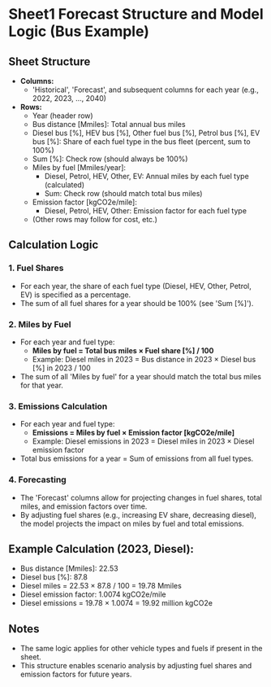 # Sheet1 Forecast Structure and Model Logic (Bus Example)

## Sheet Structure
- **Columns:**
  - 'Historical', 'Forecast', and subsequent columns for each year (e.g., 2022, 2023, ..., 2040)
- **Rows:**
  - Year (header row)
  - Bus distance [Mmiles]: Total annual bus miles
  - Diesel bus [%], HEV bus [%], Other fuel bus [%], Petrol bus [%], EV bus [%]: Share of each fuel type in the bus fleet (percent, sum to 100%)
  - Sum [%]: Check row (should always be 100%)
  - Miles by fuel [Mmiles/year]:
    - Diesel, Petrol, HEV, Other, EV: Annual miles by each fuel type (calculated)
    - Sum: Check row (should match total bus miles)
  - Emission factor [kgCO2e/mile]:
    - Diesel, Petrol, HEV, Other: Emission factor for each fuel type
  - (Other rows may follow for cost, etc.)

## Calculation Logic

### 1. **Fuel Shares**
- For each year, the share of each fuel type (Diesel, HEV, Other, Petrol, EV) is specified as a percentage.
- The sum of all fuel shares for a year should be 100% (see 'Sum [%]').

### 2. **Miles by Fuel**
- For each year and fuel type:
  - **Miles by fuel = Total bus miles × Fuel share [%] / 100**
  - Example: Diesel miles in 2023 = Bus distance in 2023 × Diesel bus [%] in 2023 / 100
- The sum of all 'Miles by fuel' for a year should match the total bus miles for that year.

### 3. **Emissions Calculation**
- For each year and fuel type:
  - **Emissions = Miles by fuel × Emission factor [kgCO2e/mile]**
  - Example: Diesel emissions in 2023 = Diesel miles in 2023 × Diesel emission factor
- Total bus emissions for a year = Sum of emissions from all fuel types.

### 4. **Forecasting**
- The 'Forecast' columns allow for projecting changes in fuel shares, total miles, and emission factors over time.
- By adjusting fuel shares (e.g., increasing EV share, decreasing diesel), the model projects the impact on miles by fuel and total emissions.

## Example Calculation (2023, Diesel):
- Bus distance [Mmiles]: 22.53
- Diesel bus [%]: 87.8
- Diesel miles = 22.53 × 87.8 / 100 = 19.78 Mmiles
- Diesel emission factor: 1.0074 kgCO2e/mile
- Diesel emissions = 19.78 × 1.0074 = 19.92 million kgCO2e

## Notes
- The same logic applies for other vehicle types and fuels if present in the sheet.
- This structure enables scenario analysis by adjusting fuel shares and emission factors for future years. 